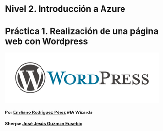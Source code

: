 # Nivel 2. Introducción a Azure
# Práctica 1. Realización de una página web con Wordpress
![Logo de Wordpress](Logo-WordPress.png)
#### Por [Emiliano Rodríguez Pérez](https://github.com/Emiliano-RP) #IA Wizards
#### Sherpa: [José Jesús Guzman Eusebio](https://github.com/josejesusguzman)